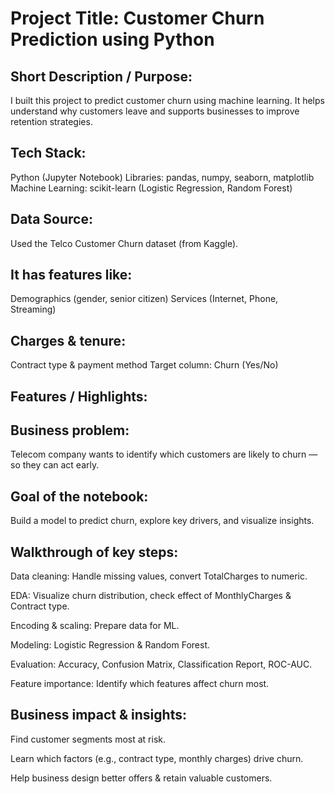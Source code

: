# Project Title: Customer Churn Prediction using Python

##  Short Description / Purpose:

I built this project to predict customer churn using machine learning.
It helps understand why customers leave and supports businesses to improve retention strategies.

## Tech Stack:

Python (Jupyter Notebook)
Libraries: pandas, numpy, seaborn, matplotlib
Machine Learning: scikit-learn (Logistic Regression, Random Forest)

## Data Source:

Used the Telco Customer Churn dataset (from Kaggle).

## It has features like:

Demographics (gender, senior citizen)
Services (Internet, Phone, Streaming)

## Charges & tenure:

Contract type & payment method
Target column: Churn (Yes/No)

## Features / Highlights:

## Business problem:

Telecom company wants to identify which customers are likely to churn — so they can act early.

## Goal of the notebook:

Build a model to predict churn, explore key drivers, and visualize insights.

## Walkthrough of key steps:

Data cleaning: Handle missing values, convert TotalCharges to numeric.

EDA: Visualize churn distribution, check effect of MonthlyCharges & Contract type.

Encoding & scaling: Prepare data for ML.

Modeling: Logistic Regression & Random Forest.

Evaluation: Accuracy, Confusion Matrix, Classification Report, ROC-AUC.

Feature importance: Identify which features affect churn most.

## Business impact & insights:

Find customer segments most at risk.

Learn which factors (e.g., contract type, monthly charges) drive churn.

Help business design better offers & retain valuable customers.

